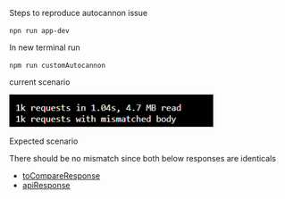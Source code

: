 Steps to reproduce autocannon issue 

`npn run app-dev`

In new terminal run 

`npm run customAutocannon`

current scenario


![redlime](app/mismatch.png)

Expected scenario

There should be no mismatch since both below responses are identicals

- [toCompareResponse](https://gist.github.com/matt212/65383bd9f183a1b6449e87437fc61bdd)
- [apiResponse](https://gist.github.com/matt212/742d761f5415d5a774368496caf95976)